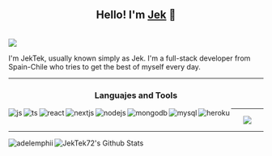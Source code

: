 <h2 align="center"> Hello! I'm <a href="/">Jek</a> 👋 </h2> <br/>
  <a href="ko-fi.com/jektek">
    <img src="https://ko-fi.com/img/githubbutton_sm.svg">
  </a>
<p>
  I'm JekTek, usually known simply as Jek. I'm a full-stack developer from Spain-Chile who tries to get the best of myself every day.
</p>
<hr/>
<div align="center">
<h3>Languajes and Tools</h3>
</div>
<img align="left" alt="js" src="https://img.shields.io/badge/JavaScript-323330?style=for-the-badge&logo=javascript&logoColor=F7DF1E" />
<img align="left" alt="ts" src="https://img.shields.io/badge/TypeScript-007ACC?style=for-the-badge&logo=typescript&logoColor=white" />
<img align="left" alt="react" src="https://img.shields.io/badge/React-20232A?style=for-the-badge&logo=react&logoColor=61DAFB" />
<img align="left" alt="nextjs" src="https://img.shields.io/badge/next%20js-000000?style=for-the-badge&logo=nextdotjs&logoColor=white" />
<img align="left" alt="nodejs" src="https://img.shields.io/badge/Node%20js-339933?style=for-the-badge&logo=nodedotjs&logoColor=white" />
<img align="left" alt="mongodb" src="https://img.shields.io/badge/MongoDB-4EA94B?style=for-the-badge&logo=mongodb&logoColor=white" />
<img align="left" alt="mysql" src="https://img.shields.io/badge/MySQL-005C84?style=for-the-badge&logo=mysql&logoColor=white" />
<img align="left" alt="heroku" src="https://img.shields.io/badge/Heroku-430098?style=for-the-badge&logo=heroku&logoColor=white" />
<hr/>
<p align="center">
  <a href="https://github.com/JekTek72/">
    <img src="https://github-readme-streak-stats.herokuapp.com/?user=JekTek72&hide_border=true&background=0D1117&currStreakLabel=FFFFFF&sideLabels=FFFFFF&currStreakNum=FFFFFF&dates=FFFFFF&sideNums=FFFFFF&fire=006BD6&ring=006BD6&stroke=FFFFFFFF" />
  </a>
</p>
<hr />
<p>
<img align="left" src="https://github-readme-stats.vercel.app/api/top-langs?username=JekTek72&show_icons=true&locale=es&layout=compact&hide=TeX,HTML&theme=merko" alt="adelemphii"/>
</p>
<p>
<img align="center" src="https://github-readme-stats.vercel.app/api?username=JekTek72&include_all_commits=true&count_private=true&show_icons=true&theme=merko" alt="JekTek72's Github Stats">
</p>
